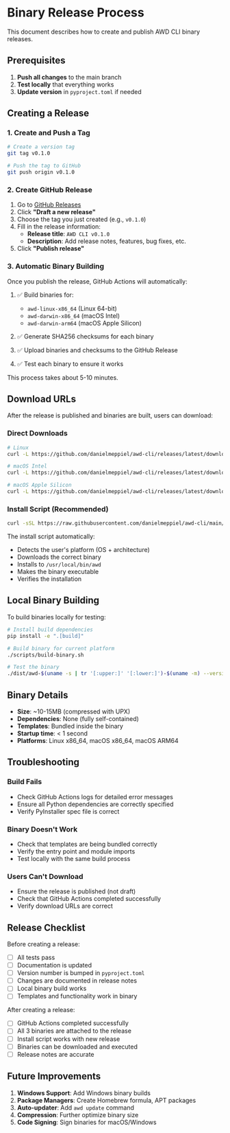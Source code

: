 # Binary Release Process

This document describes how to create and publish AWD CLI binary releases.

## Prerequisites

1. **Push all changes** to the main branch
2. **Test locally** that everything works
3. **Update version** in `pyproject.toml` if needed

## Creating a Release

### 1. Create and Push a Tag

```bash
# Create a version tag
git tag v0.1.0

# Push the tag to GitHub
git push origin v0.1.0
```

### 2. Create GitHub Release

1. Go to [GitHub Releases](https://github.com/danielmeppiel/awd-cli/releases)
2. Click **"Draft a new release"**
3. Choose the tag you just created (e.g., `v0.1.0`)
4. Fill in the release information:
   - **Release title**: `AWD CLI v0.1.0`
   - **Description**: Add release notes, features, bug fixes, etc.
5. Click **"Publish release"**

### 3. Automatic Binary Building

Once you publish the release, GitHub Actions will automatically:

1. ✅ Build binaries for:
   - `awd-linux-x86_64` (Linux 64-bit)
   - `awd-darwin-x86_64` (macOS Intel)
   - `awd-darwin-arm64` (macOS Apple Silicon)

2. ✅ Generate SHA256 checksums for each binary

3. ✅ Upload binaries and checksums to the GitHub Release

4. ✅ Test each binary to ensure it works

This process takes about 5-10 minutes.

## Download URLs

After the release is published and binaries are built, users can download:

### Direct Downloads
```bash
# Linux
curl -L https://github.com/danielmeppiel/awd-cli/releases/latest/download/awd-linux-x86_64 -o awd

# macOS Intel  
curl -L https://github.com/danielmeppiel/awd-cli/releases/latest/download/awd-darwin-x86_64 -o awd

# macOS Apple Silicon
curl -L https://github.com/danielmeppiel/awd-cli/releases/latest/download/awd-darwin-arm64 -o awd
```

### Install Script (Recommended)
```bash
curl -sSL https://raw.githubusercontent.com/danielmeppiel/awd-cli/main/install.sh | sh
```

The install script automatically:
- Detects the user's platform (OS + architecture)
- Downloads the correct binary
- Installs to `/usr/local/bin/awd`
- Makes the binary executable
- Verifies the installation

## Local Binary Building

To build binaries locally for testing:

```bash
# Install build dependencies
pip install -e ".[build]"

# Build binary for current platform
./scripts/build-binary.sh

# Test the binary
./dist/awd-$(uname -s | tr '[:upper:]' '[:lower:]')-$(uname -m) --version
```

## Binary Details

- **Size**: ~10-15MB (compressed with UPX)
- **Dependencies**: None (fully self-contained)
- **Templates**: Bundled inside the binary
- **Startup time**: < 1 second
- **Platforms**: Linux x86_64, macOS x86_64, macOS ARM64

## Troubleshooting

### Build Fails
- Check GitHub Actions logs for detailed error messages
- Ensure all Python dependencies are correctly specified
- Verify PyInstaller spec file is correct

### Binary Doesn't Work
- Check that templates are being bundled correctly
- Verify the entry point and module imports
- Test locally with the same build process

### Users Can't Download
- Ensure the release is published (not draft)
- Check that GitHub Actions completed successfully
- Verify download URLs are correct

## Release Checklist

Before creating a release:

- [ ] All tests pass
- [ ] Documentation is updated
- [ ] Version number is bumped in `pyproject.toml`
- [ ] Changes are documented in release notes
- [ ] Local binary build works
- [ ] Templates and functionality work in binary

After creating a release:

- [ ] GitHub Actions completed successfully
- [ ] All 3 binaries are attached to the release
- [ ] Install script works with new release
- [ ] Binaries can be downloaded and executed
- [ ] Release notes are accurate

## Future Improvements

1. **Windows Support**: Add Windows binary builds
2. **Package Managers**: Create Homebrew formula, APT packages
3. **Auto-updater**: Add `awd update` command
4. **Compression**: Further optimize binary size
5. **Code Signing**: Sign binaries for macOS/Windows
